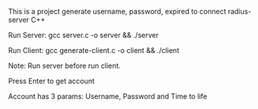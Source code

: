 This is a project generate username, password, expired to connect radius-server
C++

Run Server: gcc server.c -o server && ./server

Run Client: gcc generate-client.c -o client && ./client

Note: Run server before run client. 

Press Enter to get account

Account has 3 params: Username, Password and Time to life
